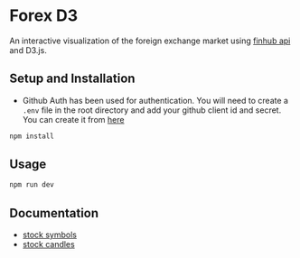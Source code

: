 # Forex D3

An interactive visualization of the foreign exchange market using [finhub api](https://finnhub.io/docs/api/forex-symbols) and D3.js.

## Setup and Installation

- Github Auth has been used for authentication. You will need to create a `.env` file in the root directory and add your github client id and secret. You can create it from [here](https://github.com/settings/apps)

```bash
npm install
```

## Usage

```bash
npm run dev
```

## Documentation

- [stock symbols](https://finnhub.io/docs/api/stock-symbols)
- [stock candles](https://finnhub.io/docs/api/stock-candles)
